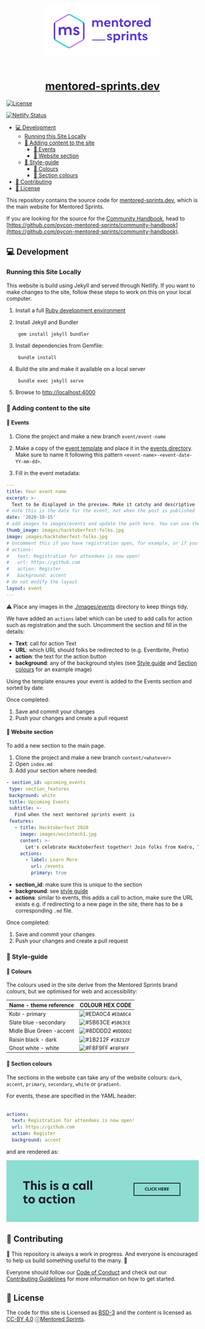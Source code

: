 
<div align="center">
 <img alt="Logo" src="https://github.com/pycon-mentored-sprints/digital-assets/blob/master/logos/MS_logo_white.png?raw=true" width="300" />
</div>
<br>

<div align="center">
<h1><a href="https://mentored-sprints.dev">mentored-sprints.dev</a></h1>
</div>

[![License](https://img.shields.io/badge/License-BSD%203--Clause-gray.svg?colorA=2D2A56&colorB=7A76C2&style=flat.svg)](https://opensource.org/licenses/BSD-3-Clause)

[![Netlify Status](https://api.netlify.com/api/v1/badges/22aa2846-c490-494e-b625-50a322ecc94f/deploy-status)](https://app.netlify.com/sites/amazing-cray-35954b/deploys)

- [💻 Development](#-development)
  - [Running this Site Locally](#running-this-site-locally)
  - [📝 Adding content to the site](#-adding-content-to-the-site)
    - [📅 Events](#-events)
    - [:pencil: Website section](#-website-section)
  - [:book: Style-guide](#-style-guide)
    - [:art: Colours](#-colours)
    - [:bookmark: Section colours](#-section-colours)
- [:raised_hands: Contributing](#-contributing)
- [:book: License](#-license)

This repository contains the source code for [mentored-sprints.dev](mentored-sprints.dev), which is the main website for Mentored Sprints.

If you are looking for the source for the [Community Handbook](https://github.com/pycon-mentored-sprints/community-handbook), head to [https://github.com/pycon-mentored-sprints/community-handbook](https://github.com/pycon-mentored-sprints/community-handbook).

## 💻 Development

### Running this Site Locally

This website is build using Jekyll and served through Netlify. If you want to make changes to the site, follow these steps to work on this on your local computer.

1. Install a full [Ruby development environment](https://jekyllrb.com/docs/installation/)

2. Install Jekyll and Bundler

        gem install jekyll bundler

3. Install dependencies from Gemfile:

        bundle install
4. Build the site and make it available on a local server

        bundle exec jekyll serve

5. Browse to [http://localhost:4000](http://localhost:4000)

### 📝 Adding content to the site

#### 📅 Events

1. Clone the project and make a new branch `event/event-name`

1. Make a copy of the [event template](./templates/event-template.md) and place it in the [events directory](./events). Make sure to name it following this pattern `<event-name>-<event-date-YY-mm-dd>`.

3. Fill in the event metadata:
  
```yml
---
title: Your event name
excerpt: >-
  Text to be displayed in the preview. Make it catchy and descriptive
# note this is the date for the event, not when the post is published
date: '2020-10-15'
# add images to images/events and update the path here. You can use the same image for the thumb and the main image on the post
thumb_image: images/hacktoberfest-folks.jpg
image: images/hacktoberfest-folks.jpg
# Uncomment this if you have registration open, for example, or if you have a call to action
# actions:
#   text: Registration for attendees is now open!
#   url: https://github.com
#   action: Register
#   background: accent
# do not modify the layout
layout: event
---
```

   :warning: Place any images in the [./images/events](./images/events) directory to keep things tidy.

   We have added an `actions` label which can be used to add calls for action such as registration and the such. Uncomment the section and fill in the details:

- **Text**: call for action Text
- **URL**: which URL should folks be redirected to (e.g. Eventbrite, Pretix)
- **action**: the text for the action button
- **background**: any of the background styles (see [Style guide](#style-guide) and [Section colours](#-section-colours) for an example image)

Using the template ensures your event is added to the Events section and sorted by date.

Once completed:

1. Save and commit your changes
2. Push your changes and create a pull request

#### :pencil: Website section

To add a new section to the main page.

1. Clone the project and make a new branch `content/<whatever>`
2. Open `index.md`
3. Add your section where needed:
   
```yml
- section_id: upcoming_events
 type: section_features
 background: white
 title: Upcoming Events
 subtitle: >-
   Find when the next mentored sprints event is
 features:
   - title: Hacktoberfest 2020
     image: images/wocintech1.jpg
     content: >-
       Let's celebrate Hacktoberfest together! Join folks from Kedro, Terminus DB and Rasa.
     actions:
       - label: Learn More
         url: /events
         primary: true
```

- **section_id**: make sure this is unique to the section
- **background**: see [style guide](#style-guide)
- **actions**: similar to events, this adds a call to action, make sure the URL exists e.g. if redirecting to a new page in the site, there has to be a corresponding `.md` file.

Once completed:

1. Save and commit your changes
2. Push your changes and create a pull request

### :book: Style-guide

#### :art: Colours

The colours used in the site derive from the Mentored Sprints brand colours, but we optimised for web and accessibility:

| Name - theme reference   | COLOUR HEX CODE                                                      |
| ------------------------ | -------------------------------------------------------------------- |
| Kobi - primary           | ![#EDA0C4](https://placehold.it/15/EDA0C4/000000?text=%20) `#EDA0C4` |
| Slate blue -secondary    | ![#5B63CE](https://placehold.it/15/5B63CE/000000?text=%20) `#5B63CE` |
| Midle Blue Green -accent | ![#8DDDD2](https://placehold.it/15/8DDDD2/000000?text=%20) `#8DDDD2` |
| Raisin black - dark      | ![#1B212F](https://placehold.it/15/1B212F/000000?text=%20) `#1B212F` |
| Ghost white - white      | ![#F8F9FF](https://placehold.it/15/F8F9FF/000000?text=%20) `#F8F9FF` |

#### :bookmark: Section colours

The sections in the website can take any of the website colours: `dark`, `accent`, `primary`, `secondary`, `white` or `gradient`.

For events, these are specified in the YAML header:

```yaml

actions:
  text: Registration for attendees is now open!
  url: https://github.com
  action: Register
  background: accent
```

and are rendered as:

![call to action block](./images/cta.png)

## :raised_hands: Contributing

🚧 This repository is always a work in progress. And everyone is encouraged to help us build something useful to the many. 🚧

Everyone should follow our [Code of Conduct](https://mentored-sprints.netlify.app/code-conduct/) and check out our [Contributing Guidelines](./CONTRIBUTING.md) for more information on how to get started.

## :book: License

The code for this site is Licensed as [BSD-3](https://opensource.org/licenses/BSD-3-Clause) and the content is licensed as
[CC-BY 4.0](http://creativecommons.org/licenses/by/4.0/) ⓒ[Mentored Sprints](mentored-sprints.dev).
